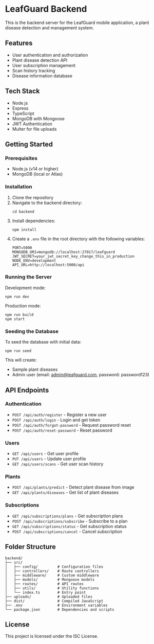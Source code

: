# LeafGuard Backend

This is the backend server for the LeafGuard mobile application, a plant disease detection and management system.

## Features

- User authentication and authorization
- Plant disease detection API
- User subscription management
- Scan history tracking
- Disease information database

## Tech Stack

- Node.js
- Express
- TypeScript
- MongoDB with Mongoose
- JWT Authentication
- Multer for file uploads

## Getting Started

### Prerequisites

- Node.js (v14 or higher)
- MongoDB (local or Atlas)

### Installation

1. Clone the repository
2. Navigate to the backend directory:
   ```
   cd backend
   ```
3. Install dependencies:
   ```
   npm install
   ```
4. Create a `.env` file in the root directory with the following variables:
   ```
   PORT=5000
   MONGODB_URI=mongodb://localhost:27017/leafguard
   JWT_SECRET=your_jwt_secret_key_change_this_in_production
   NODE_ENV=development
   API_URL=http://localhost:5000/api
   ```

### Running the Server

Development mode:
```
npm run dev
```

Production mode:
```
npm run build
npm start
```

### Seeding the Database

To seed the database with initial data:
```
npm run seed
```

This will create:
- Sample plant diseases
- Admin user (email: admin@leafguard.com, password: password123)

## API Endpoints

### Authentication

- `POST /api/auth/register` - Register a new user
- `POST /api/auth/login` - Login and get token
- `POST /api/auth/forgot-password` - Request password reset
- `POST /api/auth/reset-password` - Reset password

### Users

- `GET /api/users` - Get user profile
- `PUT /api/users` - Update user profile
- `GET /api/users/scans` - Get user scan history

### Plants

- `POST /api/plants/predict` - Detect plant disease from image
- `GET /api/plants/diseases` - Get list of plant diseases

### Subscriptions

- `GET /api/subscriptions/plans` - Get subscription plans
- `POST /api/subscriptions/subscribe` - Subscribe to a plan
- `GET /api/subscriptions/status` - Get subscription status
- `POST /api/subscriptions/cancel` - Cancel subscription

## Folder Structure

```
backend/
├── src/
│   ├── config/         # Configuration files
│   ├── controllers/    # Route controllers
│   ├── middleware/     # Custom middleware
│   ├── models/         # Mongoose models
│   ├── routes/         # API routes
│   ├── utils/          # Utility functions
│   └── index.ts        # Entry point
├── uploads/            # Uploaded files
├── dist/               # Compiled JavaScript
├── .env                # Environment variables
└── package.json        # Dependencies and scripts
```

## License

This project is licensed under the ISC License. 